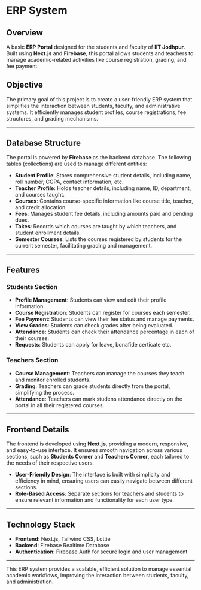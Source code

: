 # ERP System

## Overview
A basic **ERP Portal** designed for the students and faculty of **IIT Jodhpur**. Built using **Next.js** and **Firebase**, this portal allows students and teachers to manage academic-related activities like course registration, grading, and fee payment.

## Objective
The primary goal of this project is to create a user-friendly ERP system that simplifies the interaction between students, faculty, and administrative systems. It efficiently manages student profiles, course registrations, fee structures, and grading mechanisms.

---

## Database Structure
The portal is powered by **Firebase** as the backend database. The following tables (collections) are used to manage different entities:

- **Student Profile**: Stores comprehensive student details, including name, roll number, CGPA, contact information, etc.
- **Teacher Profile**: Holds teacher details, including name, ID, department, and courses taught.
- **Courses**: Contains course-specific information like course title, teacher, and credit allocation.
- **Fees**: Manages student fee details, including amounts paid and pending dues.
- **Takes**: Records which courses are taught by which teachers, and student enrollment details.
- **Semester Courses**: Lists the courses registered by students for the current semester, facilitating grading and management.

---

## Features
### Students Section
- **Profile Management**: Students can view and edit their profile information.
- **Course Registration**: Students can register for courses each semester.
- **Fee Payment**: Students can view their fee status and manage payments.
- **View Grades**: Students can check grades after being evaluated.
- **Attendance**: Students can check their attendance percentage in each of their courses.
- **Requests**: Students can apply for leave, bonafide certicate etc.

### Teachers Section
- **Course Management**: Teachers can manage the courses they teach and monitor enrolled students.
- **Grading**: Teachers can grade students directly from the portal, simplifying the process.
- **Attendance**: Teachers can mark studens attendance directly on the portal in all their registered courses.

---

## Frontend Details
The frontend is developed using **Next.js**, providing a modern, responsive, and easy-to-use interface. It ensures smooth navigation across various sections, such as **Students Corner** and **Teachers Corner**, each tailored to the needs of their respective users.

- **User-Friendly Design**: The interface is built with simplicity and efficiency in mind, ensuring users can easily navigate between different sections.
- **Role-Based Access**: Separate sections for teachers and students to ensure relevant information and functionality for each user type.

---

## Technology Stack
- **Frontend**: Next.js, Tailwind CSS, Lottie
- **Backend**: Firebase Realtime Database
- **Authentication**: Firebase Auth for secure login and user management

---

This ERP system provides a scalable, efficient solution to manage essential academic workflows, improving the interaction between students, faculty, and administration.
